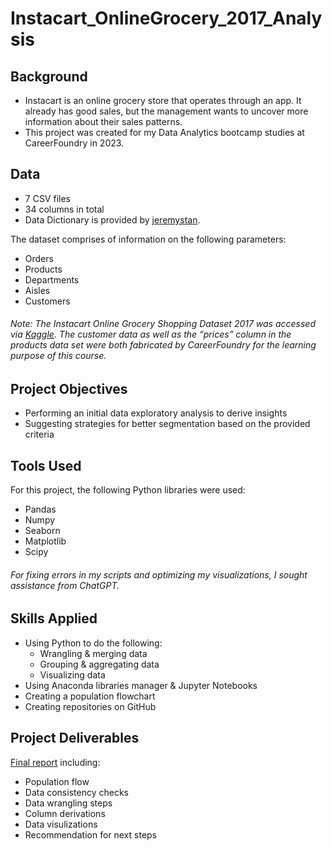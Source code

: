 # Instacart_OnlineGrocery_2017_Analysis

## Background
- Instacart is an online grocery store that operates through an app. It already has good sales, but the management wants to uncover more information about their sales patterns.
- This project was created for my Data Analytics bootcamp studies at CareerFoundry in 2023.

## Data
- 7 CSV files
- 34 columns in total
- Data Dictionary is provided by [jeremystan](https://gist.github.com/jeremystan/c3b39d947d9b88b3ccff3147dbcf6c6b).

The dataset comprises of information on the following parameters:
* Orders
* Products
* Departments
* Aisles
* Customers
###### Note: The Instacart Online Grocery Shopping Dataset 2017 was accessed via [Kaggle](https://www.kaggle.com/datasets/psparks/instacart-market-basket-analysis). The customer data as well as the “prices” column in the products data set were both fabricated by CareerFoundry for the learning purpose of this course.

## Project Objectives
- Performing an initial data exploratory analysis to derive insights
- Suggesting strategies for better segmentation based on the provided criteria
  
## Tools Used
For this project, the following Python libraries were used:
* Pandas
* Numpy
* Seaborn
* Matplotlib
* Scipy
###### For fixing errors in my scripts and optimizing my visualizations, I sought assistance from ChatGPT. 

## Skills Applied
- Using Python to do the following:
  - Wrangling & merging data
  - Grouping & aggregating data
  - Visualizing data
- Using Anaconda libraries manager & Jupyter Notebooks
- Creating a population flowchart
- Creating repositories on GitHub

 ## Project Deliverables
[Final report](https://github.com/katjapoenigk/Instacart-Basket-Analysis/blob/e2ddd14c32dd31ad61bbd3d031f90fbeb7d41363/05%20Sent%20to%20client/Instacart_final_report_Katja%20Poenigk.xlsx) including: 
-  Population flow
-  Data consistency checks
-  Data wrangling steps
-  Column derivations
-  Data visulizations
-  Recommendation for next steps 
